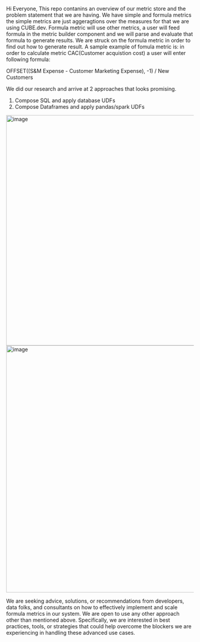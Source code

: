 Hi Everyone, 
This repo contanins an overview of our metric store and the problem statement that we are having.
We have simple and formula metrics the simple metrics are just aggeragtions over the measures for that we are using CUBE.dev.
Formula metric will use other metrics, a user will feed formula in the metric builder component and we will parse and evaluate that
formula to generate results. We are struck on the formula metric in order to find out how to generate result.
A sample example of fomula metric is:
in order to calculate metric CAC(Customer acquistion cost) a user will enter following formula:

OFFSET((S&M Expense - Customer Marketing Expense), -1) / New Customers


We did our research and arrive at 2 approaches that looks promising.
1. Compose SQL and apply database UDFs
2. Compose Dataframes and apply pandas/spark UDFs


<img width="617" alt="image" src="https://github.com/mohitPanwar1996/metric-store-builder/assets/154788387/fee89543-5d18-44f6-9163-4c57c1176e4b">

<img width="662" alt="image" src="https://github.com/mohitPanwar1996/metric-store-builder/assets/154788387/5b37d360-6de4-4210-bb9a-949d67373a78">



We are seeking advice, solutions, or recommendations from developers, data folks, and consultants on how to effectively implement and
scale formula metrics in our system. We are open to use any other approach other than mentioned above. Specifically, 
we are interested in best practices, tools, or strategies that could help overcome the blockers we are experiencing in handling these advanced use cases.
